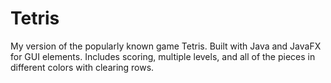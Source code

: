 # Tetris
My version of the popularly known game Tetris. Built with Java and JavaFX for GUI elements.
Includes scoring, multiple levels, and all of the pieces in different colors with clearing rows. 
